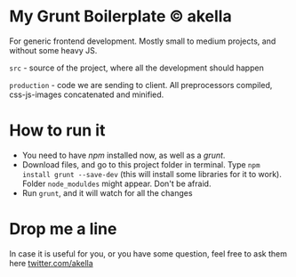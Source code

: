 My Grunt Boilerplate &copy; akella
=============
For generic frontend development. Mostly small to medium projects, and without some heavy JS.


`src` - source of the project, where all the development should happen

`production` - code we are sending to client. All preprocessors compiled, css-js-images concatenated and minified.

How to run it
=============
 - You need to have _npm_ installed now, as well as a _grunt_.
 - Download files, and go to this project folder in terminal. Type `npm install grunt --save-dev` (this will install some libraries for it to work). Folder `node_moduldes` might appear. Don't be afraid.
 - Run `grunt`, and it will watch for all the changes


Drop me a line
=============
In case it is useful for you, or you have some question, feel free to ask them here [twitter.com/akella](http://twitter.com/akella)
